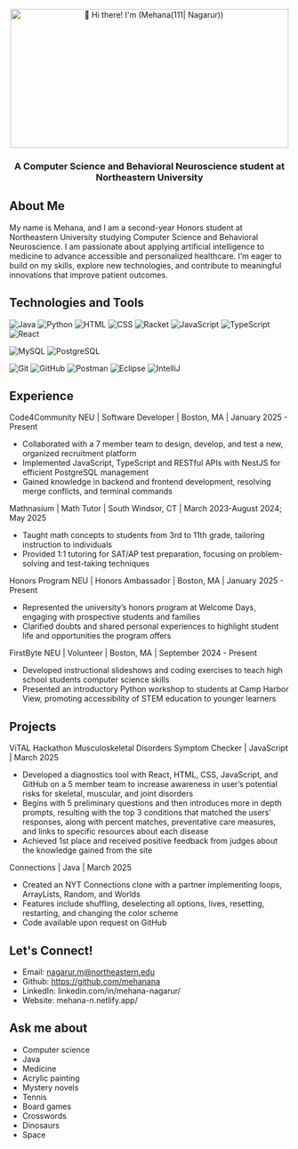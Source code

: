 <p align="center">
  <img src="https://raw.githubusercontent.com/mehanana/mehanana/master/Hi%20🌺%20I’m%20Mehana!.gif" 
       height="250" 
       width="500" 
       alt="👋 Hi there! I'm (Mehana(111| Nagarur))" 
       title="👋 Hi there! I'm (Mehana(111| Nagarur))"/>
</p>
<h3 align="center">A Computer Science and Behavioral Neuroscience student at Northeastern University</h3>

## About Me
My name is Mehana, and I am a second-year Honors student at Northeastern University studying Computer Science and Behavioral Neuroscience. I am passionate about applying artificial intelligence to medicine to advance accessible and personalized healthcare. I’m eager to build on my skills, explore new technologies, and contribute to meaningful innovations that improve patient outcomes.

## Technologies and Tools
![Java](https://img.shields.io/badge/java-%23ED8B00.svg?style=for-the-badge&logo=openjdk&logoColor=white)
![Python](https://img.shields.io/badge/python-3670A0?style=for-the-badge&logo=python&logoColor=ffdd54)
![HTML](https://img.shields.io/badge/html-ebb39b.svg?style=for-the-badge&logo=html5&logoColor=%2361DAF)
![CSS](https://img.shields.io/badge/css-2e54e0.svg?style=for-the-badge&logo=css&logoColor=%2361DAF)
![Racket](https://img.shields.io/badge/racket-%2320232a.svg?style=for-the-badge&logo=racket&logoColor=%2361DAF)
![JavaScript](https://img.shields.io/badge/javascript-%23007ACC.svg?style=for-the-badge&logo=javascript&logoColor=white)
![TypeScript](https://img.shields.io/badge/typescript-%23007ACC.svg?style=for-the-badge&logo=typescript&logoColor=white)
![React](https://img.shields.io/badge/react-%2320232a.svg?style=for-the-badge&logo=react&logoColor=%2361DAFB)

![MySQL](https://img.shields.io/badge/mysql-%2320232a.svg?style=for-the-badge&logo=mysql&logoColor=%white)
![PostgreSQL](https://img.shields.io/badge/postgresql-%white.svg?style=for-the-badge&logo=postgresql&logoColor=%white)

![Git](https://img.shields.io/badge/git-%23F05033.svg?style=for-the-badge&logo=git&logoColor=white)
![GitHub](https://img.shields.io/badge/github-%23121011.svg?style=for-the-badge&logo=github&logoColor=white)
![Postman](https://img.shields.io/badge/Postman-FF6C37?style=for-the-badge&logo=postman&logoColor=white)
![Eclipse](https://img.shields.io/badge/eclipse-%2320232a.svg?style=for-the-badge&logo=eclipse&logoColor=%2361DAF)
![IntelliJ](https://img.shields.io/badge/intellij-%2320232a.svg?style=for-the-badge&logo=intellijidea&logoColor=%2361DAF)


## Experience
Code4Community NEU | Software Developer | Boston, MA | January 2025 - Present                                    
- Collaborated with a 7 member team to design, develop, and test a new, organized recruitment platform
- Implemented JavaScript, TypeScript and RESTful APIs with NestJS for efficient PostgreSQL management
- Gained knowledge in backend and frontend development, resolving merge conflicts, and terminal commands

Mathnasium | Math Tutor | South Windsor, CT | March 2023-August 2024; May 2025                                                                                         
- Taught math concepts to students from 3rd to 11th grade, tailoring instruction to individuals
- Provided 1:1 tutoring for SAT/AP test preparation, focusing on problem-solving and test-taking techniques

Honors Program NEU | Honors Ambassador | Boston, MA | January 2025 - Present                                                                                                               
- Represented the university’s honors program at Welcome Days, engaging with prospective students and families
- Clarified doubts and shared personal experiences to highlight student life and opportunities the program offers

FirstByte NEU | Volunteer | Boston, MA | September 2024 - Present
- Developed instructional slideshows and coding exercises to teach high school students computer science skills
- Presented an introductory Python workshop to students at Camp Harbor View, promoting accessibility of STEM education to younger learners

## Projects
ViTAL Hackathon Musculoskeletal Disorders Symptom Checker | JavaScript | March 2025
- Developed a diagnostics tool with React, HTML, CSS, JavaScript, and GitHub on a 5 member team to increase awareness in user’s potential risks for skeletal, muscular, and joint disorders
- Begins with 5 preliminary questions and then introduces more in depth prompts, resulting with the top 3 conditions that matched the users' responses, along with percent matches, preventative care measures, and links to specific resources about each disease
- Achieved 1st place and received positive feedback from judges about the knowledge gained from the site

Connections | Java | March 2025
- Created an NYT Connections clone with a partner implementing loops, ArrayLists, Random, and Worlds
- Features include shuffling, deselecting all options, lives, resetting, restarting, and changing the color scheme
- Code available upon request on GitHub

## Let's Connect!
- Email: nagarur.m@northeastern.edu
- Github: https://github.com/mehanana
- LinkedIn: linkedin.com/in/mehana-nagarur/
- Website: mehana-n.netlify.app/

## Ask me about
- Computer science
- Java
- Medicine
- Acrylic painting
- Mystery novels
- Tennis
- Board games
- Crosswords
- Dinosaurs
- Space
<!--
**mehanana/mehanana** is a ✨ _special_ ✨ repository because its `README.md` (this file) appears on your GitHub profile.

Here are some ideas to get you started:

- 🔭 I’m currently working on ...
- 🌱 I’m currently learning Racket
- 👯 I’m looking to collaborate on ...
- 🤔 I’m looking for help with ...
- 💬 Ask me about computer science, medicine, dinosaurs, and space!
- 📫 How to reach me: mehana.nagarur@gmail.com
- 😄 Pronouns: She/her
- ⚡ Fun fact: ...
-->
